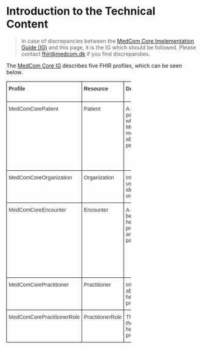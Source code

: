 # Introduction to the Technical Content

> In case of discrepancies between the <a href="https://build.fhir.org/ig/medcomdk/dk-medcom-core/" target="_blank">MedCom Core Implementation Guide (IG)</a>
 and this page, it is the IG which should be followed. Please contact <fhir@medcom.dk> if you find discrepandies.

The <a href="https://build.fhir.org/ig/medcomdk/dk-medcom-core/" target="_blank">MedCom Core IG</a> describes five FHIR profiles, which can be seen below. 



<style type="text/css">
.tg  {border-collapse:collapse;border-spacing:0;max-width:65%;}
.tg td{border-color:black;border-style:solid;border-width:1px;font-family:Arial, sans-serif;font-size:14px;
  overflow:hidden;padding:10px 5px;word-break:normal;}
.tg th{border-color:black;border-style:solid;border-width:1px;font-family:Arial, sans-serif;font-size:14px;
  font-weight:normal;overflow:hidden;padding:10px 5px;word-break:normal;}
.tg .tg-uaof{color:#343434;font-weight:bold;text-align:left;vertical-align:top}
.tg .tg-ne9s{color:#343434;text-align:left;vertical-align:top}
</style>
<table class="tg">
<thead>
  <tr>
    <th class="tg-uaof">Profile</th>
    <th class="tg-uaof">Resource</th>
    <th class="tg-uaof">Describtion</th>
    <th class="tg-uaof">MustSupport elements</th>
  </tr>
</thead>
<tbody>
  <tr>
    <td class="tg-ne9s">MedComCorePatient</td>
    <td class="tg-ne9s">Patient</td>
    <td class="tg-ne9s">A citizen or patient, when a MedCom message about the person.</td>
    <td class="tg-ne9s">Identifier (CPR-number)<br>Name<br>Address<br>Telecom<br>Managing Organization<br>Deceased or not</td>
  </tr>
  <tr>
    <td class="tg-ne9s">MedComCoreOrganization</td>
    <td class="tg-ne9s">Organization</td>
    <td class="tg-ne9s">Information useful to identify an organization.</td>
    <td class="tg-ne9s">Identifier (SOR-id)<br>Name</td>
  </tr>
  <tr>
    <td class="tg-ne9s">MedComCoreEncounter</td>
    <td class="tg-ne9s">Encounter</td>
    <td class="tg-ne9s">A meeting between a healthcare professional and a patient.</td>
    <td class="tg-ne9s">Encounter status <br>Encounter classification<br>Subject of the encounter<br>Episode of care identifier<br>Service provider organization </td>
  </tr>
  <tr>
    <td class="tg-ne9s">MedComCorePractitioner</td>
    <td class="tg-ne9s">Practitioner</td>
    <td class="tg-ne9s">Information about a healthcare professional </td>
    <td class="tg-ne9s">Name</td>
  </tr>
  <tr>
    <td class="tg-ne9s">MedComCorePractitionerRole</td>
    <td class="tg-ne9s">PractitionerRole</td>
    <td class="tg-ne9s">The role of the healthcare professional</td>
    <td class="tg-ne9s">References a practitioner</td>
  </tr>
</tbody>
</table>